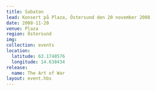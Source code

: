 ```yaml
---
title: Sabaton
lead: Konsert på Plaza, Östersund den 20 november 2008
date: 2008-11-20
venue: Plaza
region: Östersund
img:
collection: events
location:
  latitude: 63.1748576
  longitude: 14.638434
release:
  name: The Art of War
layout: event.hbs
---
```

